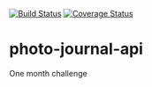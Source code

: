 [![Build Status](https://travis-ci.org/wrahman0/photo-journal-api.svg?branch=master)](https://travis-ci.org/wrahman0/photo-journal-api)
[![Coverage Status](https://coveralls.io/repos/wrahman0/photo-journal-api/badge.svg?branch=master)](https://coveralls.io/r/wrahman0/photo-journal-api?branch=deployment-pipeline)


# photo-journal-api
One month challenge
